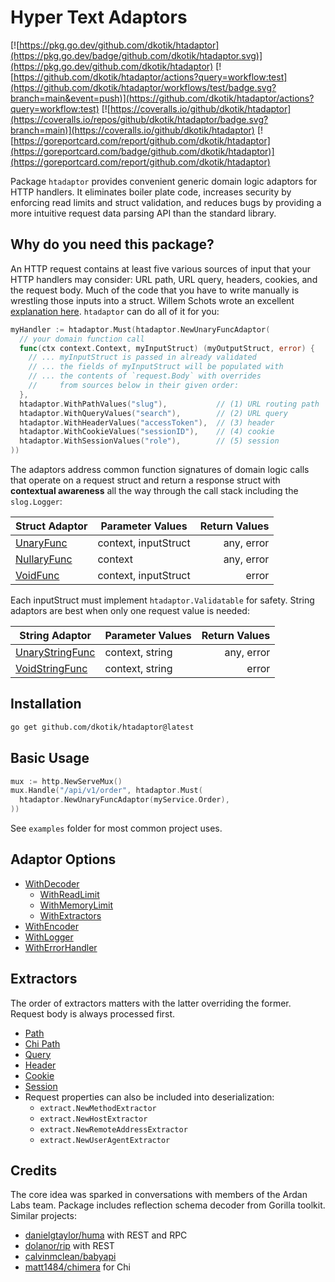 # Hyper Text Adaptors

[![https://pkg.go.dev/github.com/dkotik/htadaptor](https://pkg.go.dev/badge/github.com/dkotik/htadaptor.svg)](https://pkg.go.dev/github.com/dkotik/htadaptor)
[![https://github.com/dkotik/htadaptor/actions?query=workflow:test](https://github.com/dkotik/htadaptor/workflows/test/badge.svg?branch=main&event=push)](https://github.com/dkotik/htadaptor/actions?query=workflow:test)
[![https://coveralls.io/github/dkotik/htadaptor](https://coveralls.io/repos/github/dkotik/htadaptor/badge.svg?branch=main)](https://coveralls.io/github/dkotik/htadaptor)
[![https://goreportcard.com/report/github.com/dkotik/htadaptor](https://goreportcard.com/badge/github.com/dkotik/htadaptor)](https://goreportcard.com/report/github.com/dkotik/htadaptor)

Package `htadaptor` provides convenient generic domain logic adaptors for HTTP handlers. It eliminates boiler plate code, increases security by enforcing read limits and struct validation, and reduces bugs by providing a more intuitive request data parsing API than the standard library.

## Why do you need this package?

An HTTP request contains at least five various sources of input that your HTTP handlers may consider: URL path, URL query, headers, cookies, and the request body. Much of the code that you have to write manually is wrestling those inputs into a struct. Willem Schots wrote an excellent [explanation here](https://www.willem.dev/articles/generic-http-handlers). `htadaptor` can do all of it for you:

```go
myHandler := htadaptor.Must(htadaptor.NewUnaryFuncAdaptor(
  // your domain function call
  func(ctx context.Context, myInputStruct) (myOutputStruct, error) {
    // ... myInputStruct is passed in already validated
    // ... the fields of myInputStruct will be populated with
    // ... the contents of `request.Body` with overrides
    //     from sources below in their given order:
  },
  htadaptor.WithPathValues("slug"),           // (1) URL routing path
  htadaptor.WithQueryValues("search"),        // (2) URL query
  htadaptor.WithHeaderValues("accessToken"),  // (3) header
  htadaptor.WithCookieValues("sessionID"),    // (4) cookie
  htadaptor.WithSessionValues("role"),        // (5) session
))
```

The adaptors address common function signatures of domain logic calls that operate on a request struct and return a response struct with **contextual awareness** all the way through the call stack including the `slog.Logger`:

<!-- TODO: add FS adaptor -->

| Struct Adaptor | Parameter Values     | Return Values |
|----------------|----------------------|--------------:|
| [UnaryFunc](https://pkg.go.dev/github.com/dkotik/htadaptor#UnaryFuncAdaptor)      | context, inputStruct |    any, error |
| [NullaryFunc](https://pkg.go.dev/github.com/dkotik/htadaptor#NullaryFuncAdaptor)    | context              |    any, error |
| [VoidFunc](https://pkg.go.dev/github.com/dkotik/htadaptor#VoidFuncAdaptor)       | context, inputStruct |         error |

Each inputStruct must implement `htadaptor.Validatable` for safety. String adaptors are best when only one request value is needed:

| String Adaptor  | Parameter Values     | Return Values |
|-----------------|----------------------|--------------:|
| [UnaryStringFunc](https://pkg.go.dev/github.com/dkotik/htadaptor#UnaryStringFuncAdaptor) | context, string      |    any, error |
| [VoidStringFunc](https://pkg.go.dev/github.com/dkotik/htadaptor#VoidStringFuncAdaptor)  | context, string      |         error |

## Installation

```sh
go get github.com/dkotik/htadaptor@latest
```

## Basic Usage

```go
mux := http.NewServeMux()
mux.Handle("/api/v1/order", htadaptor.Must(
  htadaptor.NewUnaryFuncAdaptor(myService.Order),
))
```

See `examples` folder for most common project uses.

## Adaptor Options

- [WithDecoder](https://pkg.go.dev/github.com/dkotik/htadaptor#WithDecoder)
    - [WithReadLimit](https://pkg.go.dev/github.com/dkotik/htadaptor#WithReadLimit)
    - [WithMemoryLimit](https://pkg.go.dev/github.com/dkotik/htadaptor#WithMemoryLimit)
    - [WithExtractors](https://pkg.go.dev/github.com/dkotik/htadaptor#WithExtractors)
- [WithEncoder](https://pkg.go.dev/github.com/dkotik/htadaptor#WithEncoder)
- [WithLogger](https://pkg.go.dev/github.com/dkotik/htadaptor#WithLogger)
- [WithErrorHandler](https://pkg.go.dev/github.com/dkotik/htadaptor#WithErrorHandler)

## Extractors

The order of extractors matters with the latter overriding the former. Request body is always processed first.

- [Path](https://pkg.go.dev/github.com/dkotik/htadaptor/reflectd#WithPathValues)
- [Chi Path](https://pkg.go.dev/github.com/dkotik/htadaptor/chivalues#New)
- [Query](https://pkg.go.dev/github.com/dkotik/htadaptor/reflectd#WithQueryValues)
- [Header](https://pkg.go.dev/github.com/dkotik/htadaptor/reflectd#WithHeaderValues)
- [Cookie](https://pkg.go.dev/github.com/dkotik/htadaptor/reflectd#WithCookieValues)
- [Session](https://pkg.go.dev/github.com/dkotik/htadaptor/reflectd#WithSessionValues)
- Request properties can also be included into deserialization:
    - `extract.NewMethodExtractor`
    - `extract.NewHostExtractor`
    - `extract.NewRemoteAddressExtractor`
    - `extract.NewUserAgentExtractor`

## Credits

The core idea was sparked in conversations with members of the Ardan Labs team. Package includes reflection schema decoder from Gorilla toolkit. Similar projects:


- [danielgtaylor/huma](https://github.com/danielgtaylor/huma) with REST and RPC
- [dolanor/rip](https://github.com/dolanor/rip/) with REST
- [calvinmclean/babyapi](https://github.com/calvinmclean/babyapi)
- [matt1484/chimera](https://github.com/matt1484/chimera) for Chi

<!-- BabyAPI is doesn't really gel naturally with standard library by requiring their own primitives - this just returns http.Handler. Dolanor's REST controllers are similar, but he tries to implement the entire REST interface, which is way more magic. This doesn't care about REST -  that is the mux's problem, htadaptor just wraps Handlers. -->
